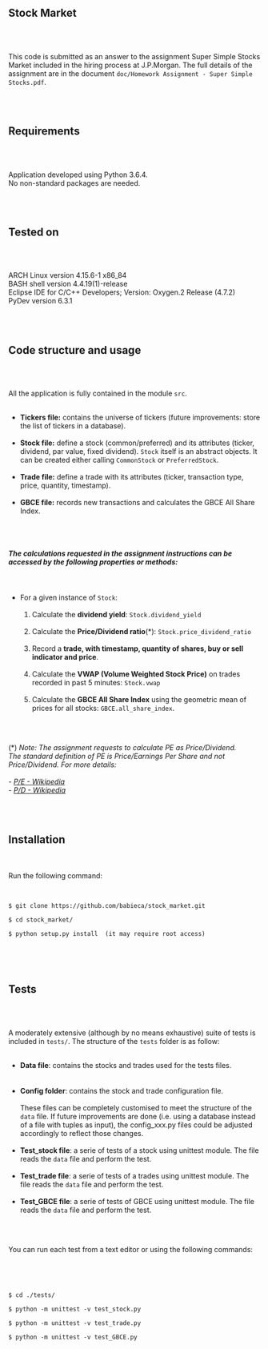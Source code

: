 <br /><br />

## Stock Market

<br /><br />

This code is submitted as an answer to the assignment Super Simple Stocks Market
included in the hiring process at J.P.Morgan.
The full details of the assignment are in the document `doc/Homework Assignment - Super Simple Stocks.pdf`.

<br /><br />

## Requirements

<br /><br />

Application developed using Python 3.6.4.<br />
No non-standard packages are needed.<br />

<br /><br />

## Tested on   

<br /><br />

ARCH Linux version 4.15.6-1 x86_84<br />
BASH shell version 4.4.19(1)-release<br />
Eclipse IDE for C/C++ Developers; Version: Oxygen.2 Release (4.7.2)<br />
PyDev version 6.3.1<br />
   
<br /><br />

## Code structure and usage

<br /><br />

All the application is fully contained in the module `src`. <br /><br />
  - **Tickers file:** contains the universe of tickers (future improvements: store the list of tickers in a database). <br /><br />
  - **Stock file:** define a stock (common/preferred) and its attributes (ticker, dividend, par value, fixed dividend).
       `Stock` itself is an abstract objects. It can be created either calling `CommonStock` or `PreferredStock`. <br /><br />
  - **Trade file:** define a trade with its attributes (ticker, transaction type, price, quantity, timestamp). <br /><br />
  - **GBCE file:** records new transactions and calculates the GBCE All Share Index.

<br /><br />

##### The calculations requested in the assignment instructions can be accessed by the following properties or methods:

<br />

- For a given instance of `Stock`: <br /><br />
  1. Calculate the **dividend yield**: `Stock.dividend_yield` <br /><br />
  2. Calculate the **Price/Dividend ratio**(*): `Stock.price_dividend_ratio` <br /><br />
  3. Record a **trade, with timestamp, quantity of shares, buy or sell indicator and price**. <br /><br />
  4. Calculate the **VWAP (Volume Weighted Stock Price)** on trades recorded in past 5 minutes: `Stock.vwap` <br /><br />
  5. Calculate the **GBCE All Share Index** using the geometric mean of prices for all stocks: `GBCE.all_share_index`. <br /><br />


<br />

(*) *Note: The assignment requests to calculate PE as Price/Dividend.<br /> 
         The standard definition of PE is Price/Earnings Per Share and not Price/Dividend.
         For more details:<br /><br />
        - [P/E - Wikipedia](https://en.wikipedia.org/wiki/Price%E2%80%93earnings_ratio) <br />
        - [P/D - Wikipedia](https://en.wikipedia.org/wiki/Dividend_yield)* <br />

<br /><br />

## Installation

<br /><br />
Run the following command:
<br /><br />

```

$ git clone https://github.com/babieca/stock_market.git

$ cd stock_market/

$ python setup.py install  (it may require root access)


```

<br /><br />

## Tests

<br /><br />

A moderately extensive (although by no means exhaustive) suite of tests is included in `tests/`.
The structure of the `tests` folder is as follow: <br /><br />
  - **Data file**: contains the stocks and trades used for the tests files. <br /> <br /><br />
  - **Config folder**: contains the stock and trade configuration file. <br /><br />
       These files can be completely customised to meet the structure of the `data` file.
       If future improvements are done (i.e. using a database instead of a file with tuples as input),
       the config_xxx.py files could be adjusted accordingly to reflect those changes. <br /><br />
  - **Test_stock file**: a serie of tests of a stock using unittest module. The file reads the `data` file and perform the test. <br /><br />
  - **Test_trade file**: a serie of tests of a trades using unittest module. The file reads the `data` file and perform the test. <br /><br />
  - **Test_GBCE file**: a serie of tests of GBCE using unittest module. The file reads the `data` file and perform the test. <br /><br />

<br />

You can run each test from a text editor or using the following commands:

<br /><br />

```

$ cd ./tests/

$ python -m unittest -v test_stock.py

$ python -m unittest -v test_trade.py

$ python -m unittest -v test_GBCE.py

```

<br /><br />
